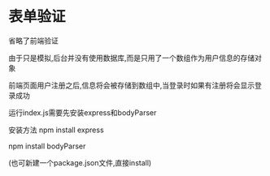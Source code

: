 # 表单验证

省略了前端验证

由于只是模拟,后台并没有使用数据库,而是只用了一个数组作为用户信息的存储对象

前端页面用户注册之后,信息将会被存储到数组中,当登录时如果有注册将会显示登录成功

运行index.js需要先安装express和bodyParser

安装方法 npm install express

npm install bodyParser

(也可新建一个package.json文件,直接install)


